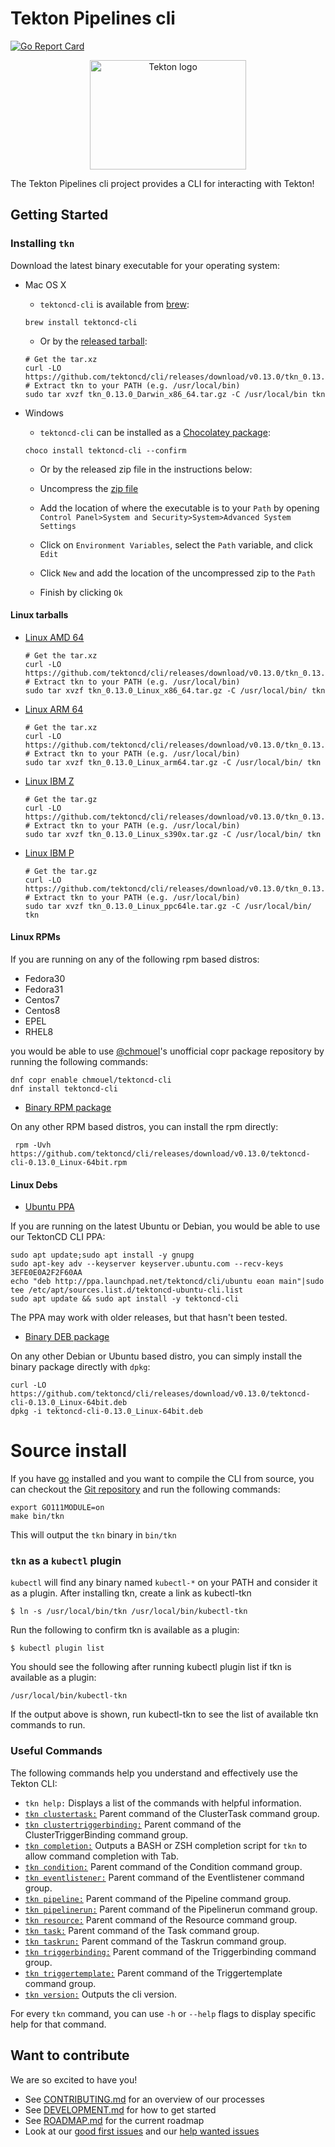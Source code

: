 # Tekton Pipelines cli

[![Go Report Card](https://goreportcard.com/badge/tektoncd/cli)](https://goreportcard.com/report/tektoncd/cli)

<p align="center">
<img width="250" height="175" src="https://github.com/cdfoundation/artwork/blob/main/tekton/additional-artwork/tekton-cli/color/tektoncli_color.svg" alt="Tekton logo"></img>
</p>

The Tekton Pipelines cli project provides a CLI for interacting with Tekton!

## Getting Started

### Installing `tkn`

Download the latest binary executable for your operating system:

* Mac OS X

  - `tektoncd-cli` is available from [brew](https://brew.sh):

  ```shell
  brew install tektoncd-cli
  ```

  - Or by the [released tarball](https://github.com/tektoncd/cli/releases/download/v0.13.0/tkn_0.13.0_Darwin_x86_64.tar.gz):

  ```shell
  # Get the tar.xz
  curl -LO https://github.com/tektoncd/cli/releases/download/v0.13.0/tkn_0.13.0_Darwin_x86_64.tar.gz
  # Extract tkn to your PATH (e.g. /usr/local/bin)
  sudo tar xvzf tkn_0.13.0_Darwin_x86_64.tar.gz -C /usr/local/bin tkn
  ```

* Windows

  - `tektoncd-cli` can be installed as a [Chocolatey package](https://chocolatey.org/packages/tektoncd-cli/):

  ```shell
  choco install tektoncd-cli --confirm
  ```

  - Or by the released zip file in the instructions below:

  - Uncompress the [zip file](https://github.com/tektoncd/cli/releases/download/v0.13.0/tkn_0.13.0_Windows_x86_64.zip)
  - Add the location of where the executable is to your `Path` by opening `Control Panel>System and Security>System>Advanced System Settings`
  - Click on `Environment Variables`, select the `Path` variable, and click `Edit`
  - Click `New` and add the location of the uncompressed zip to the `Path`
  - Finish by clicking `Ok`

#### Linux tarballs

* [Linux AMD 64](https://github.com/tektoncd/cli/releases/download/v0.13.0/tkn_0.13.0_Linux_x86_64.tar.gz)

  ```shell
  # Get the tar.xz
  curl -LO https://github.com/tektoncd/cli/releases/download/v0.13.0/tkn_0.13.0_Linux_x86_64.tar.gz
  # Extract tkn to your PATH (e.g. /usr/local/bin)
  sudo tar xvzf tkn_0.13.0_Linux_x86_64.tar.gz -C /usr/local/bin/ tkn
  ```

* [Linux ARM 64](https://github.com/tektoncd/cli/releases/download/v0.13.0/tkn_0.13.0_Linux_arm64.tar.gz)

  ```shell
  # Get the tar.xz
  curl -LO https://github.com/tektoncd/cli/releases/download/v0.13.0/tkn_0.13.0_Linux_arm64.tar.gz
  # Extract tkn to your PATH (e.g. /usr/local/bin)
  sudo tar xvzf tkn_0.13.0_Linux_arm64.tar.gz -C /usr/local/bin/ tkn
  ```

* [Linux IBM Z](https://github.com/tektoncd/cli/releases/download/v0.13.0/tkn_0.13.0_Linux_s390x.tar.gz)

  ```shell
  # Get the tar.gz
  curl -LO https://github.com/tektoncd/cli/releases/download/v0.13.0/tkn_0.13.0_Linux_s390x.tar.gz
  # Extract tkn to your PATH (e.g. /usr/local/bin)
  sudo tar xvzf tkn_0.13.0_Linux_s390x.tar.gz -C /usr/local/bin/ tkn
  ```

* [Linux IBM P](https://github.com/tektoncd/cli/releases/download/v0.13.0/tkn_0.13.0_Linux_ppc64le.tar.gz)

  ```shell
  # Get the tar.gz
  curl -LO https://github.com/tektoncd/cli/releases/download/v0.13.0/tkn_0.13.0_Linux_ppc64le.tar.gz
  # Extract tkn to your PATH (e.g. /usr/local/bin)
  sudo tar xvzf tkn_0.13.0_Linux_ppc64le.tar.gz -C /usr/local/bin/ tkn
  ```


#### Linux RPMs

  If you are running on any of the following rpm based distros:

  * Fedora30
  * Fedora31
  * Centos7
  * Centos8
  * EPEL
  * RHEL8

  you would be able to use [@chmouel](https://github.com/chmouel)'s unofficial copr package
  repository by running the following commands:

  ```shell
  dnf copr enable chmouel/tektoncd-cli
  dnf install tektoncd-cli
  ```

  * [Binary RPM package](https://github.com/tektoncd/cli/releases/download/v0.13.0/tektoncd-cli-0.13.0_Linux-64bit.rpm)

  On any other RPM based distros, you can install the rpm directly:

   ```shell
    rpm -Uvh https://github.com/tektoncd/cli/releases/download/v0.13.0/tektoncd-cli-0.13.0_Linux-64bit.rpm
   ```

#### Linux Debs

  * [Ubuntu PPA](https://launchpad.net/~tektoncd/+archive/ubuntu/cli/+packages)

  If you are running on the latest Ubuntu or Debian, you would be able to use our TektonCD CLI PPA:

  ```shell
  sudo apt update;sudo apt install -y gnupg
  sudo apt-key adv --keyserver keyserver.ubuntu.com --recv-keys 3EFE0E0A2F2F60AA
  echo "deb http://ppa.launchpad.net/tektoncd/cli/ubuntu eoan main"|sudo tee /etc/apt/sources.list.d/tektoncd-ubuntu-cli.list
  sudo apt update && sudo apt install -y tektoncd-cli
  ```

  The PPA may work with older releases, but that hasn't been tested.

  * [Binary DEB package](https://github.com/tektoncd/cli/releases/download/v0.13.0/tektoncd-cli-0.13.0_Linux-64bit.deb)

  On any other Debian or Ubuntu based distro, you can simply install the binary package directly with `dpkg`:

  ```shell
  curl -LO https://github.com/tektoncd/cli/releases/download/v0.13.0/tektoncd-cli-0.13.0_Linux-64bit.deb
  dpkg -i tektoncd-cli-0.13.0_Linux-64bit.deb
  ```

# Source install

  If you have [go](https://golang.org/) installed and you want to compile the CLI from source, you can checkout the [Git repository](https://github.com/tektoncd/cli) and run the following commands:

  ```shell
  export GO111MODULE=on
  make bin/tkn
  ```
  This will output the `tkn` binary in `bin/tkn`

### `tkn` as a `kubectl` plugin

`kubectl` will find any binary named `kubectl-*` on your PATH and consider it as a plugin.
After installing tkn, create a link as kubectl-tkn
  ```shell
$ ln -s /usr/local/bin/tkn /usr/local/bin/kubectl-tkn
  ```
Run the following to confirm tkn is available as a plugin:
  ```shell
$ kubectl plugin list
  ```
You should see the following after running kubectl plugin list if tkn is available as a plugin:
  ```shell
/usr/local/bin/kubectl-tkn
```
If the output above is shown, run kubectl-tkn to see the list of available tkn commands to run.

### Useful Commands

The following commands help you understand and effectively use the Tekton CLI:

 * `tkn help:` Displays a list of the commands with helpful information.
 * [`tkn clustertask:`](docs/cmd/tkn_clustertask.md) Parent command of the ClusterTask command group.
 * [`tkn clustertriggerbinding:`](docs/cmd/tkn_clustertriggerbinding.md) Parent command of the ClusterTriggerBinding command group.
 * [`tkn completion:`](docs/cmd/tkn_completion.md) Outputs a BASH or ZSH completion script for `tkn` to allow command completion with Tab.
 * [`tkn condition:`](docs/cmd/tkn_condition.md) Parent command of the Condition command group.
 * [`tkn eventlistener:`](docs/cmd/tkn_eventlistener.md) Parent command of the Eventlistener command group.
 * [`tkn pipeline:`](docs/cmd/tkn_pipeline.md) Parent command of the Pipeline command group.
 * [`tkn pipelinerun:`](docs/cmd/tkn_pipelinerun.md) Parent command of the Pipelinerun command group.
 * [`tkn resource:`](docs/cmd/tkn_resource.md) Parent command of the Resource command group.
 * [`tkn task:`](docs/cmd/tkn_task.md) Parent command of the Task command group.
 * [`tkn taskrun:`](docs/cmd/tkn_taskrun.md) Parent command of the Taskrun command group.
 * [`tkn triggerbinding:`](docs/cmd/tkn_triggerbinding.md) Parent command of the Triggerbinding command group.
 * [`tkn triggertemplate:`](docs/cmd/tkn_triggertemplate.md) Parent command of the Triggertemplate command group.
 * [`tkn version:`](docs/cmd/tkn_version.md) Outputs the cli version.

For every `tkn` command, you can use `-h` or `--help` flags to display specific help for that command.

## Want to contribute

We are so excited to have you!

- See [CONTRIBUTING.md](CONTRIBUTING.md) for an overview of our processes
- See [DEVELOPMENT.md](DEVELOPMENT.md) for how to get started
- See [ROADMAP.md](ROADMAP.md) for the current roadmap
- Look at our
  [good first issues](https://github.com/tektoncd/cli/issues?q=is%3Aissue+is%3Aopen+label%3A%22good+first+issue%22)
  and our
  [help wanted issues](https://github.com/tektoncd/cli/issues?q=is%3Aissue+is%3Aopen+label%3A%22help+wanted%22)
